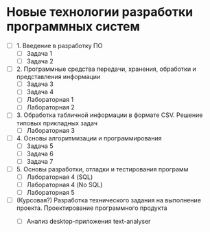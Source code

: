 # Новые технологии разработки программных систем

- [ ] 1\. Введение в разработку ПО
    - [ ] Задача 1
    - [ ] Задача 2
- [ ] 2\. Программные средства передачи, хранения, обработки и представления информации
    - [ ] Задача 3
    - [ ] Задача 4
    - [ ] Лабораторная 1
    - [ ] Лабораторная 2
- [ ] 3\. Обработка табличной информации в формате CSV. Решение типовых прикладных задач
    - [ ] Лабораторная 3
- [ ] 4\. Основы алгоритмизации и программирования
    - [ ] Задача 5
    - [ ] Задача 6
    - [ ] Задача 7
- [ ] 5\. Основы разработки, отладки и тестирования программ
    - [ ] Лабораторная 4 (SQL)
    - [ ] Лабораторная 4 (No SQL)
    - [ ] Лабораторная 5
- [ ] (Курсовая?) Разработка технического задания на выполнение проекта.
Проектирование программного продукта
    - [ ] Анализ desktop-приложения text-analyser


